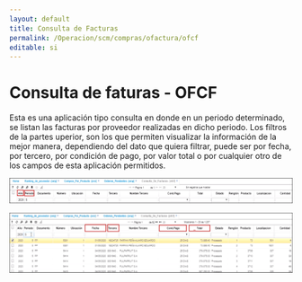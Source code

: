 ```yaml
---
layout: default
title: Consulta de Facturas
permalink: /Operacion/scm/compras/ofactura/ofcf
editable: si
---
```


# Consulta de faturas - OFCF  

Esta es una aplicación tipo consulta en donde en un periodo determinado, se listan las facturas por proveedor realizadas en dicho periodo.  Los filtros de la partes uperior, son los que permiten visualizar la información de la mejor manera, dependiendo del dato que quiera filtrar, puede ser por fecha, por tercero, por condición de pago, por valor total o por cualquier otro de los campos de esta aplicación permitidos.  

![](ofcf.png)  

![](ofcf1.png)

